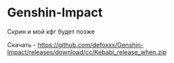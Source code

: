 # Genshin-Impact


Скрин и мой кфг будет позже


Скачать - https://github.com/defoxxx/Genshin-Impact/releases/download/cc/Kebabi_release_when.zip
